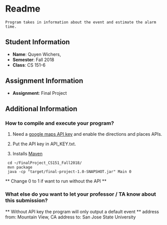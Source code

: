 # Readme
    Program takes in information about the event and estimate the alarm time.

## Student Information

- **Name**: Quyen Wichers,
- **Semester**: Fall 2018
- **Class**: CS 151-6

## Assignment Information
- **Assignment**: Final Project

## Additional Information

### How to compile and execute your program? ###
   1. Need a [google maps API key](https://developers.google.com/maps/documentation/javascript/get-api-key)
       and enable the directions and places APIs.

   2. Put the API key in API_KEY.txt.

   3. Installs [Maven](https://maven.apache.org/guides/getting-started/maven-in-five-minutes.html)

     cd ~/FinalProject_CS151_Fall2018/
     mvn package
     java -cp "target/final-project-1.0-SNAPSHOT.jar" Main 0

   ** Change 0 to 1 if want to run without the API **
 ### What else do you want to let your professor / TA know about this submission? ###
   ** Without API key the program will only output a default event **
        address from: Mountain View, CA
        address to: San Jose State University




